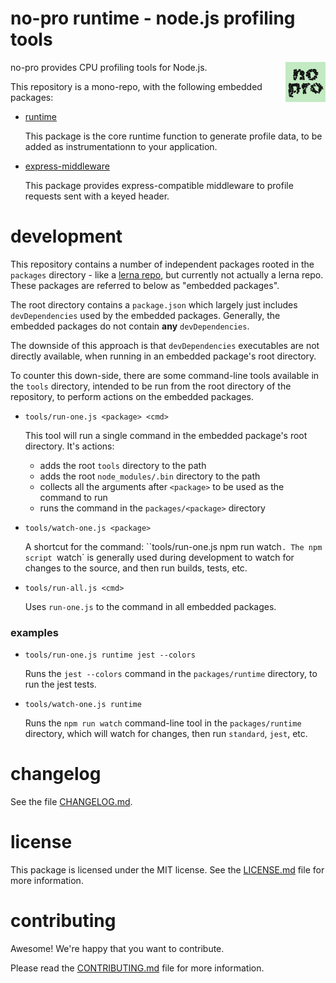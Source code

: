 no-pro runtime - node.js profiling tools
================================================================================

<img src="images/no-pro.png" width="64" align="right">

no-pro provides CPU profiling tools for Node.js.

This repository is a mono-repo, with the following embedded packages:

- [runtime](packages/runtime/README.md)

  This package is the core runtime function to generate profile data, to be
  added as instrumentationn to your application.

- [express-middleware](packages/express-middleware/README.md)

  This package provides express-compatible middleware to profile requests
  sent with a keyed header.


development
================================================================================

This repository contains a number of independent packages rooted in the
`packages` directory - like a [lerna repo](https://lernajs.io/), but currently
not actually a lerna repo.  These packages are referred to below as
"embedded packages".

The root directory contains a `package.json` which largely just includes
`devDependencies` used by the embedded packages.  Generally, the embedded
packages do not contain **any** `devDependencies`.

The downside of this approach is that `devDependencies` executables are not
directly available, when running in an embedded package's root directory.

To counter this down-side, there are some command-line tools available in the
`tools` directory, intended to be run from the root directory of the repository,
to perform actions on the embedded packages.

- `tools/run-one.js <package> <cmd>`

  This tool will run a single command in the embedded package's root directory.
  It's actions:

    - adds the root `tools` directory to the path
    - adds the root `node_modules/.bin` directory to the path
    - collects all the arguments after `<package>` to be used as the command
      to run
    - runs the command in the `packages/<package>` directory

- `tools/watch-one.js <package>`

  A shortcut for the command: ``tools/run-one.js <package> npm run watch`.
  The npm script `watch` is generally used during development to watch for
  changes to the source, and then run builds, tests, etc.

- `tools/run-all.js <cmd>`

  Uses `run-one.js` to the command in all embedded packages.

### examples

- `tools/run-one.js runtime jest --colors`

  Runs the `jest --colors` command in the `packages/runtime`
  directory, to run the jest tests.

- `tools/watch-one.js runtime`

  Runs the `npm run watch` command-line tool in the `packages/runtime`
  directory, which will watch for changes, then run `standard`, `jest`,
  etc.


changelog
================================================================================

See the file [CHANGELOG.md][].


license
================================================================================

This package is licensed under the MIT license.  See the [LICENSE.md][] file
for more information.


contributing
================================================================================

Awesome!  We're happy that you want to contribute.

Please read the [CONTRIBUTING.md][] file for more information.


[LICENSE.md]: LICENSE.md
[CONTRIBUTING.md]: CONTRIBUTING.md
[CHANGELOG.md]: CHANGELOG.md